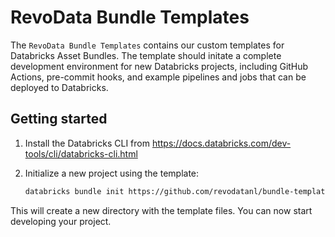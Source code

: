 # RevoData Bundle Templates

The `RevoData Bundle Templates` contains our custom templates for Databricks Asset Bundles. The template should initate a complete development environment for new Databricks projects, including GitHub Actions, pre-commit hooks, and example pipelines and jobs that can be deployed to Databricks.

## Getting started

1. Install the Databricks CLI from <https://docs.databricks.com/dev-tools/cli/databricks-cli.html>

2. Initialize a new project using the template:

   ```bash
   databricks bundle init https://github.com/revodatanl/bundle-templates
   ```

This will create a new directory with the template files. You can now start developing your project.
